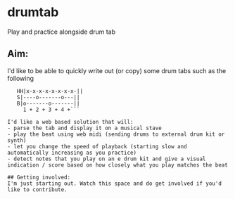 # drumtab
Play and practice alongside drum tab

## Aim:
I'd like to be able to quickly write out (or copy) some drum tabs such as the following

```
   HH|x-x-x-x-x-x-x-x-||
   S|----o-------o---||
   B|o-------o-------||
     1 + 2 + 3 + 4 +```

I'd like a web based solution that will: 
- parse the tab and display it on a musical stave
- play the beat using web midi (sending drums to external drum kit or synth)
- let you change the speed of playback (starting slow and automatically increasing as you practice)
- detect notes that you play on an e drum kit and give a visual indication / score based on how closely what you play matches the beat

## Getting involved:
I'm just starting out. Watch this space and do get involved if you'd like to contribute.